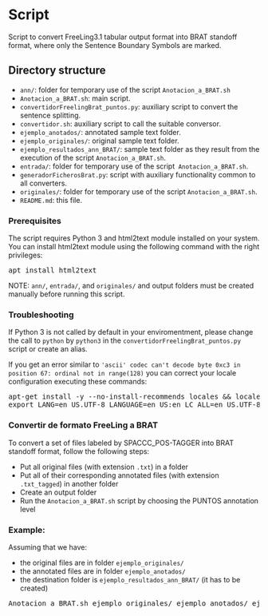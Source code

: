 # Script

Script to convert FreeLing3.1 tabular output format into BRAT standoff format, where only the Sentence Boundary Symbols are marked.

## Directory structure
* `ann/`: folder for temporary use of the script `Anotacion_a_BRAT.sh`
* `Anotacion_a_BRAT.sh`: main script.
* `convertidorFreelingBrat_puntos.py`: auxiliary script to convert the sentence splitting. 
* `convertidor.sh`: auxiliary script to call the suitable conversor.
* `ejemplo_anotados/`: annotated sample text folder.
* `ejemplo_originales/`: original sample text folder. 
* `ejemplo_resultados_ann_BRAT/`: sample text folder as they result from the execution of the script `Anotacion_a_BRAT.sh`.
* `entrada/`: folder for temporary use of the script` Anotacion_a_BRAT.sh`.
* `generadorFicherosBrat.py`: script with auxiliary functionality common to all converters.
* `originales/`: folder for temporary use of the script `Anotacion_a_BRAT.sh`.
* `README.md`: this file.

### Prerequisites

The script requires Python 3 and html2text module installed on your system. You can install html2text module using the following command 
with the right privileges:

<pre>
apt install html2text
</pre>

NOTE: `ann/`, `entrada/`, and `originales/` and output folders must be created manually before running this script.

### Troubleshooting

If Python 3 is not called by default in your enviromentment, please change the call to `python` by `python3` in the 
`convertidorFreelingBrat_puntos.py` script or create an alias.

If you get an error similar to `'ascii' codec can't decode byte 0xc3 in position 67: ordinal not in range(128)` you can correct
your locale configuration executing these commands:

<pre>
apt-get install -y --no-install-recommends locales && locale-gen en_US.UTF-8
export LANG=en_US.UTF-8 LANGUAGE=en_US:en LC_ALL=en_US.UTF-8
</pre>


### Convertir de formato FreeLing a BRAT

To convert a set of files labeled by SPACCC_POS-TAGGER into BRAT standoff format, follow the following steps:
* Put all original files (with extension `.txt`) in a folder
* Put all of their corresponding annotated files (with extension `.txt_tagged`) in another folder
* Create an output folder
* Run the `Anotacion_a_BRAT.sh` script by choosing the PUNTOS annotation level

### Example:

Assuming that we have:
- the original files are in folder `ejemplo_originales/`
- the annotated files are in folder `ejemplo_anotados/`
- the destination folder is `ejemplo_resultados_ann_BRAT/` (it has to be created)

<pre>
Anotacion_a_BRAT.sh ejemplo_originales/ ejemplo_anotados/ ejemplo_resultados_ann_BRAT/ PUNTOS 
</pre>

